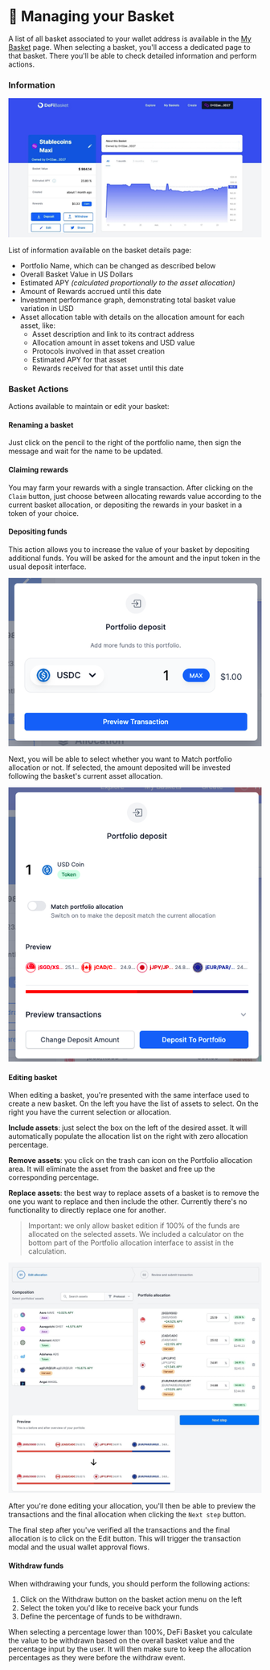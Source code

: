 # 🧺 Managing your Basket

A list of all basket associated to your wallet address is available in the [My Basket](https://www.defibasket.org/my-portfolios) page. When selecting a basket, you'll access a dedicated page to that basket. There you'll be able to check detailed information and perform actions.

### Information&#x20;

![](<../.gitbook/assets/image (11).png>)

List of information available on the basket details page:

* Portfolio Name, which can be changed as described below
* Overall Basket Value in US Dollars
* Estimated APY _(calculated proportionally to the asset allocation)_
* Amount of Rewards accrued until this date
* Investment performance graph, demonstrating total basket value variation in USD&#x20;
* Asset allocation table with details on the allocation amount for each asset, like:
  * Asset description and link to its contract address
  * Allocation amount in asset tokens and USD value
  * Protocols involved in that asset creation
  * Estimated APY for that asset
  * Rewards received for that asset until this date

### Basket Actions

Actions available to maintain or edit your basket:

#### **Renaming a basket**&#x20;

Just click on the pencil to the right of the portfolio name, then sign the message and wait for the name to be updated.

#### Claiming rewards

You may farm your rewards with a single transaction. After clicking on the `Claim` button, just choose between allocating rewards value according to the current basket allocation, or depositing the rewards in your basket in a token of your choice.

#### Depositing funds

This action allows you to increase the value of your basket by depositing additional funds. You will be asked for the amount and the input token in the usual deposit interface.

![](<../.gitbook/assets/image (13).png>)

Next, you will be able to select whether you want to Match portfolio allocation or not. If selected, the amount deposited will be invested following the basket's current asset allocation.

![](<../.gitbook/assets/image (16).png>)

#### **Editing** basket

When editing a basket, you're presented with the same interface used to create a new basket. On the left you have the list of assets to select. On the right you have the current selection or allocation.

**Include assets**: just select the box on the left of the desired asset. It will automatically populate the allocation list on the right with zero allocation percentage.

**Remove assets**: you click on the trash can icon on the Portfolio allocation area. It will eliminate the asset from the basket and free up the corresponding percentage.

**Replace assets**: the best way to replace assets of a basket is to remove the one you want to replace and then include the other. Currently there's no functionality to directly replace one for another.

> Important: we only allow basket edition if 100% of the funds are allocated on the selected assets. We included a calculator on the bottom part of the Portfolio allocation interface to assist in the calculation.

![Edit allocation interface](<../.gitbook/assets/image (9).png>)

After you're done editing your allocation, you'll then be able to preview the transactions and the final allocation when clicking the `Next step` button.&#x20;

The final step after you've verified all the transactions and the final allocation is to click on the Edit button. This will trigger the transaction modal and the usual wallet approval flows.

#### **Withdraw** funds

When withdrawing your funds, you should perform the following actions:&#x20;

1. Click on the Withdraw button on the basket action menu on the left
2. Select the token you'd like to receive back your funds
3. Define the percentage of funds to be withdrawn.&#x20;

When selecting a percentage lower than 100%, DeFi Basket you calculate the value to be withdrawn based on the overall basket value and the percentage input by the user. It will then make sure to keep the allocation percentages as they were before the withdraw event.&#x20;
